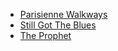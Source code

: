 * [Parisienne Walkways](Parisienne%20Walkways)
* [Still Got The Blues](Still%20Got%20The%20Blues)
* [The Prophet](The%20Prophet)
